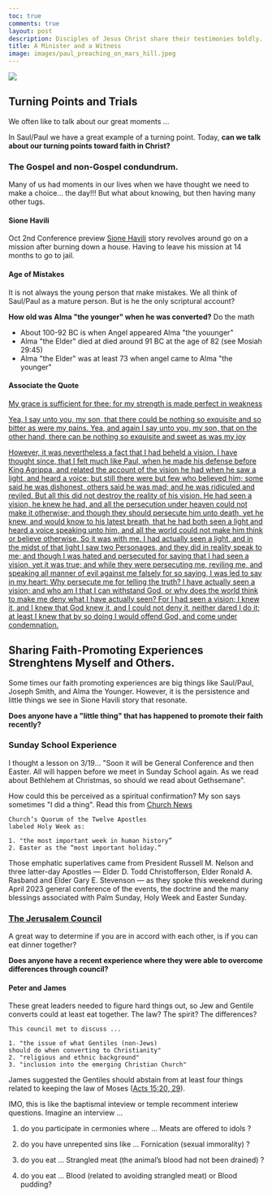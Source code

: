 ```yaml
---
toc: true
comments: true
layout: post
description: Disciples of Jesus Christ share their testimonies boldly.
title: A Minister and a Witness
image: images/paul_preaching_on_mars_hill.jpeg
---
```


![]({{site.baseurl}}/images/paul_preaching_on_mars_hill.jpeg)

## Turning Points and Trials
We often like to talk about our great moments ... 

In Saul/Paul we have a great example of a turning point.  Today, <b>can we talk about our turning points toward faith in Christ?</b>

### The Gospel and non-Gospel condundrum. 
Many of us had moments in our lives when we have thought we need to make a choice... the day!!!  But what about knowing, but then having many other tugs.

#### Sione Havili
Oct 2nd Conference preview [Sione Havili](https://ksltv.com/473425/preview-conference-doc-redeemed-the-sione-havili-story/) story revolves around go on a mission after burning down a house.  Having to leave his mission at 14 months to go to jail.

#### Age of Mistakes
It is not always the young person that make mistakes.  We all think of Saul/Paul as a mature person.  But is he the only scriptural account?

<b>How old was Alma "the younger" when he was converted?</b> Do the math
- About 100-92 BC is when Angel appeared Alma "the youunger"
- Alma "the Elder" died at died around 91 BC at the age of 82 (see Mosiah 29:45)
- Alma "the Elder" was at least 73 when  angel came to Alma "the younger"

#### Associate the Quote
[My grace is sufficient for thee: for my strength is made perfect in weakness](https://www.churchofjesuschrist.org/study/scriptures/nt/2-cor/12?lang=eng&id=p9#p9)

[Yea, I say unto you, my son, that there could be nothing so exquisite and so bitter as were my pains. Yea, and again I say unto you, my son, that on the other hand, there can be nothing so exquisite and sweet as was my joy](https://www.churchofjesuschrist.org/study/scriptures/bofm/alma/36?lang=eng&id=p21#p21)

[However, it was nevertheless a fact that I had beheld a vision. I have thought since, that I felt much like Paul, when he made his defense before King Agrippa, and related the account of the vision he had when he saw a light, and heard a voice; but still there were but few who believed him; some said he was dishonest, others said he was mad; and he was ridiculed and reviled. But all this did not destroy the reality of his vision. He had seen a vision, he knew he had, and all the persecution under heaven could not make it otherwise; and though they should persecute him unto death, yet he knew, and would know to his latest breath, that he had both seen a light and heard a voice speaking unto him, and all the world could not make him think or believe otherwise. So it was with me. I had actually seen a light, and in the midst of that light I saw two Personages, and they did in reality speak to me; and though I was hated and persecuted for saying that I had seen a vision, yet it was true; and while they were persecuting me, reviling me, and speaking all manner of evil against me falsely for so saying, I was led to say in my heart: Why persecute me for telling the truth? I have actually seen a vision; and who am I that I can withstand God, or why does the world think to make me deny what I have actually seen? For I had seen a vision; I knew it, and I knew that God knew it, and I could not deny it, neither dared I do it; at least I knew that by so doing I would offend God, and come under condemnation.](https://www.churchofjesuschrist.org/study/scriptures/pgp/js-h/1?lang=eng&id=p24-p25#p24)


## Sharing Faith-Promoting Experiences Strenghtens Myself and Others.
Some times our faith promoting experiences are big things like Saul/Paul, Joseph Smith, and Alma the Younger.  However, it is the persistence and little things we see in Sione Havili story that resonate.

<b>Does anyone have a "little thing" that has happened to promote their faith recently?</b>

### Sunday School Experience
I thought a lesson on 3/19... "Soon it will be General Conference and then Easter.  All will happen before we meet in Sunday School again.  As we read about Bethlehem at Christmas, so should we read about Gethsemane".

How could this be perceived as a spiritual confirmation?  My son says sometimes "I did a thing". Read this from [Church News](https://www.thechurchnews.com/leaders/2023/4/3/23667432/april-2023-general-conference-prophetic-emphasis-invitations-easter-holy-week)

```
Church’s Quorum of the Twelve Apostles 
labeled Holy Week as: 

1. "the most important week in human history” 
2. Easter as the “most important holiday.”
```

Those emphatic superlatives came from President Russell M. Nelson and three latter-day Apostles — Elder D. Todd Christofferson, Elder Ronald A. Rasband and Elder Gary E. Stevenson — as they spoke this weekend during April 2023 general conference of the events, the doctrine and the many blessings associated with Palm Sunday, Holy Week and Easter Sunday.

### [The Jerusalem Council](https://www.churchofjesuschrist.org/study/liahona/2023/07/digital-only/the-jerusalem-council?lang=eng)
A great way to determine if you are in accord with each other, is if you can eat dinner together?

<b>Does anyone have a recent experience where they were able to overcome differences through council?</b>

#### Peter and James
These great leaders needed to figure hard things out, so Jew and Gentile converts could at least eat together.  The law?  The spirit?  The differences?

```
This council met to discuss ...

1. "the issue of what Gentiles (non-Jews) 
should do when converting to Christianity" 
2. "religious and ethnic background"
3. "inclusion into the emerging Christian Church"
``````

James suggested the Gentiles should abstain from at least four things related to keeping the law of Moses ([Acts 15:20, 29](https://site.churchofjesuschrist.org/study/scriptures/nt/acts/15?lang=eng&id=20,29#p20)).   

IMO, this is like the baptismal inteview or temple recomment interiew questions. Imagine an interview ...

1. do you participate in cermonies where ... Meats are offered to idols ?

2. do you have unrepented sins like ... Fornication (sexual immorality) ?

3. do you eat ... Strangled meat (the animal’s blood had not been drained) ?

4. do you eat ... Blood (related to avoiding strangled meat) or Blood pudding?






